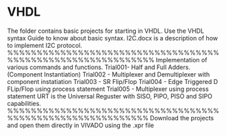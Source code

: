 # VHDL
The folder contains basic projects for starting in VHDL. 
Use the VHDL syntax Guide to know about basic syntax. 
I2C.docx is a description of how to implement I2C protocol. 
%%%%%%%%%%%%%%%%%%%%%%%%%%%%%%%%%%%%%%%%%%%%%%%%%%%%%%%%%%%%%
Implementation of various commands and functions. 
Trial001- Half and Full Adders. (Component Instantiation)
Trial002 -  Multiplexer and Demultiplexer with component instatiation
Trial003 - SR Flip/Flop
Trial004 - Edge Triggered D FLip/Flop using process statement
Trial005 - Multiplexer using process statement
URT is the Universal Reguster with SISO, PIPO, PISO and SIPO capabilities.
%%%%%%%%%%%%%%%%%%%%%%%%%%%%%%%%%%%%%%%%%%%%%%%%%%%%%%%%%%%%
Download the projects and open them directly in VIVADO using the .xpr file
